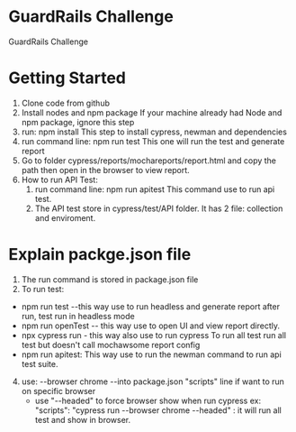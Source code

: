 # GuardRails Challenge
GuardRails Challenge
# Getting Started
1. Clone code from github
2. Install nodes and npm package 
 If your machine already had Node and npm package, ignore this step
3. run: npm install 
  This step to install cypress, newman and dependencies   
4. run command line: npm run test
This one will run the test and generate report
5. Go to folder cypress/reports/mochareports/report.html and copy the path then open in the browser to view report.
6. How to run API Test: 
   1. run command line: npm run apitest 
   This command use to run api test. 
   2. The API test store in cypress/test/API folder. It has 2 file: collection and enviroment.
# Explain packge.json file
1. The run command is stored in package.json file
2. To run test: 
 - npm run test  --this way use to run headless and generate report after run, test run in headless mode
 - npm run openTest -- this way use to open UI and view report directly. 
 - npx cypress run  - this way also use to run cypress
 To run all test run all test but doesn't call mochawsome report config
 - npm run apitest: This way use to run the newman command to run api test suite.
4. use: --browser chrome --into package.json "scripts" line if want to run on specific browser
   - use "--headed" to force browser show when run cypress
  ex: "scripts": "cypress run --browser chrome --headed" : it will run all test and show in browser. 

